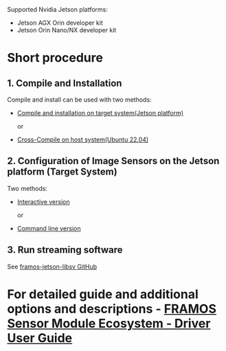 &nbsp;

Supported Nvidia Jetson platforms:
  - Jetson AGX Orin developer kit
  - Jetson Orin Nano/NX developer kit

# Short procedure

## 1. Compile and Installation
Compile and install can be used with two methods:

* [Compile and installation on target system(Jetson platform)](https://github.com/framosimaging/framos-jetson-drivers/wiki/Compile-and-installation-on-target-system(Jetson-platform))

  or

* [Cross-Compile on host system(Ubuntu 22.04)](https://github.com/framosimaging/framos-jetson-drivers/wiki/Cross%E2%80%90Compile-on-host-system(Ubuntu-22.04))

## 2. Configuration of Image Sensors on the Jetson platform (Target System)
Two methods:

* [Interactive version](https://github.com/framosimaging/framos-jetson-drivers/wiki/Interactive-version)

  or

* [Command line version](https://github.com/framosimaging/framos-jetson-drivers/wiki/Command-line-version)

## 3. Run streaming software
See [framos-jetson-libsv GitHub](https://github.com/framosimaging/framos-jetson-libsv)


# For detailed guide and additional options and descriptions - [FRAMOS Sensor Module Ecosystem ‐ Driver User Guide](https://github.com/framosimaging/framos-jetson-drivers/wiki/FRAMOS-Sensor-Module-Ecosystem-%E2%80%90-Driver-User-Guide)

